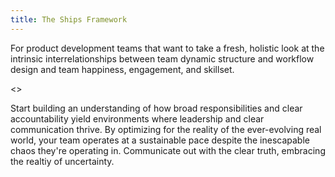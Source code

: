 ```yaml
---
title: The Ships Framework
---
```


For product development teams that want to take a fresh, holistic look at the intrinsic interrelationships between team dynamic structure and workflow design and team happiness, engagement, and skillset.

<<diagram here>>

Start building an understanding of how broad responsibilities and clear accountability yield environments where leadership and clear communication thrive. By optimizing for the reality of the ever-evolving real world, your team operates at a sustainable pace despite the inescapable chaos they're operating in. Communicate out with the clear truth, embracing the realtiy of uncertainty.
